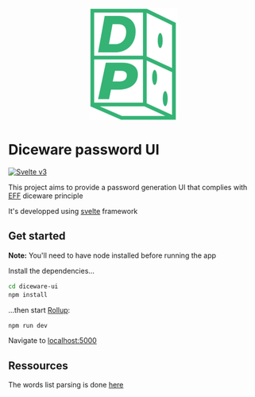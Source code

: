 <p align="center">
    <img src="https://raw.githubusercontent.com/Deweytle/diceware-ui/master/public/assets/dice-logo.png" alt="dice logo">
</p>

# Diceware password UI

[![Svelte v3](https://img.shields.io/badge/svelte-v3-orange.svg)](https://svelte.dev)

This project aims to provide a password generation UI that complies with [EFF](https://www.eff.org/dice) diceware principle

It's developped using [svelte](https://www.svelte.dev) framework

## Get started

**Note:** You'll need to have node installed before running the app

Install the dependencies...

```bash
cd diceware-ui
npm install
```

...then start [Rollup](https://rollupjs.org):

```bash
npm run dev
```

Navigate to [localhost:5000](http://localhost:5000)

## Ressources

The words list parsing is done [here](https://github.com/Deweytle/Diceware-list-parser)
